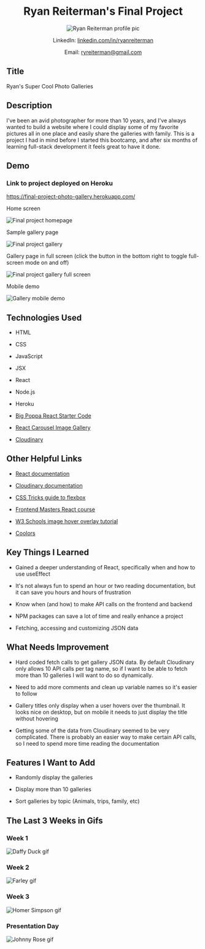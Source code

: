 <h1 align="center">Ryan Reiterman's Final Project</h1>

<p align="center">
<img src="https://media-exp1.licdn.com/dms/image/C4D03AQFdqdEy9vlRSg/profile-displayphoto-shrink_200_200/0/1540666917092?e=1623283200&v=beta&t=5-zTkA1L1PuuFfjFMVUZrLHg7d3WfWYtqlPwkuxS1eo" alt="Ryan Reiterman profile pic" />
</p>

<p align="center">LinkedIn: <a href="https://www.linkedin.com/in/ryanreiterman/">linkedin.com/in/ryanreiterman</a></p>
<p align="center">Email: <a href = "mailto: ryreiterman@gmail.com">ryreiterman@gmail.com</a></p>


## Title
Ryan's Super Cool Photo Galleries

## Description 
I've been an avid photographer for more than 10 years, and I've always wanted to build a website where I could display some of my favorite pictures all in one place and easily share the galleries with family. This is a project I had in mind before I started this bootcamp, and after six months of learning full-stack development it feels great to have it done.

## Demo

### Link to project deployed on Heroku
https://final-project-photo-gallery.herokuapp.com/

<figcaption>Home screen</figcaption>

![Final project homepage](https://res.cloudinary.com/ryanphotos/image/upload/v1617936307/demos/final_project_screenshot_yixkvx.jpg)

<figcaption>Sample gallery page</figcaption>

![Final project gallery](https://res.cloudinary.com/ryanphotos/image/upload/v1617936307/demos/final_project_screenshot_gallery_hbljvu.jpg)

<figcaption>Gallery page in full screen (click the button in the bottom right to toggle full-screen mode on and off)</figcaption>

![Final project gallery full screen](https://res.cloudinary.com/ryanphotos/image/upload/v1617936307/demos/final_project_screenshot_gallery_full_screen_r0rxkg.jpg)

<figcaption>Mobile demo</figcaption>

![Gallery mobile demo](https://res.cloudinary.com/ryanphotos/image/upload/v1617935627/demos/final_project_iyo2vs.gif)

## Technologies Used

* HTML

* CSS

* JavaScript

* JSX

* React

* Node.js

* Heroku

* [Big Poppa React Starter Code](https://www.npmjs.com/package/big-poppa-code-react-starter)

* [React Carousel Image Gallery](https://www.npmjs.com/package/react-image-gallery)

* [Cloudinary](https://cloudinary.com/)

## Other Helpful Links

* [React documentation](https://reactjs.org/docs/getting-started.html)

* [Cloudinary documentation](https://cloudinary.com/documentation)

* [CSS Tricks guide to flexbox](https://css-tricks.com/snippets/css/a-guide-to-flexbox/)

* [Frontend Masters React course](https://frontendmasters.com/learn/react/)

* [W3 Schools image hover overlay tutorial](https://www.w3schools.com/howto/howto_css_image_overlay.asp)

* [Coolors](https://coolors.co/)

## Key Things I Learned 

* Gained a deeper understanding of React, specifically when and how to use useEffect

* It's not always fun to spend an hour or two reading documentation, but it can save you hours and hours of frustration

* Know when (and how) to make API calls on the frontend and backend

* NPM packages can save a lot of time and really enhance a project

* Fetching, accessing and customizing JSON data

## What Needs Improvement

* Hard coded fetch calls to get gallery JSON data. By default Cloudinary only allows 10 API calls per tag name, so if I want to be able to fetch more than 10 galleries I will want to do so dynamically.

* Need to add more comments and clean up variable names so it's easier to follow

* Gallery titles only display when a user hovers over the thumbnail. It looks nice on desktop, but on mobile it needs to just display the title without hovering

* Getting some of the data from Cloudinary seemed to be very complicated. There is probably an easier way to make certain API calls, so I need to spend more time reading the documentation

## Features I Want to Add

* Randomly display the galleries

* Display more than 10 galleries

* Sort galleries by topic (Animals, trips, family, etc)

## The Last 3 Weeks in Gifs

### Week 1

![Daffy Duck gif](https://media.giphy.com/media/rHzSn4U4BPemY/giphy.gif)

### Week 2

![Farley gif](https://media.giphy.com/media/YZlQaMesgPIAM/giphy-downsized.gif)

### Week 3

![Homer Simpson gif](https://media.giphy.com/media/l2Je9zHYveK012EVi/giphy-downsized.gif)

### Presentation Day

![Johnny Rose gif](https://media.giphy.com/media/xUA7aTTTOEYbozXg2I/giphy-downsized.gif)
